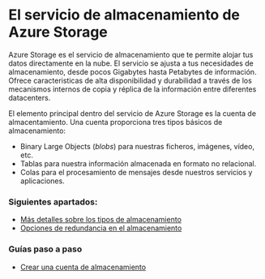 # El servicio de almacenamiento de Azure Storage

Azure Storage es el servicio de almacenamiento que te permite alojar tus datos directamente en la nube. El servicio se ajusta a tus necesidades de almacenamiento, desde pocos Gigabytes hasta Petabytes de información. Ofrece caracteristicas de alta disponibilidad y durabilidad a través de los mecanismos internos de copia y réplica de la información entre diferentes datacenters.

El elemento principal dentro del servicio de Azure Storage es la cuenta de almacentamiento. Una cuenta proporciona tres tipos básicos de almacenamiento:

- Binary Large Objects (*blobs*) para nuestras ficheros, imágenes, vídeo, etc.
- Tablas para nuestra información almacenada en formato no relacional.
- Colas para el procesamiento de mensajes desde nuestros servicios y aplicaciones.

### Siguientes apartados: 

- [Más detalles sobre los tipos de almacenamiento](storage-types.md "Tipos de almacenamiento Azure Storage") 
- [Opciones de redundancia en el almacenamiento](storage-redundancy.md "Tipos de redundancia en Azure Storage") 

### Guías paso a paso 
- [Crear una cuenta de almacenamiento](storage-crete-account.md "Crear una cuenta de almacenamiento") 
